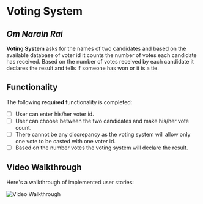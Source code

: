 # Voting System 

## *Om Narain Rai*

**Voting System** asks for the names of two candidates and based on the available database of voter id it counts the number of votes each candidate has received. Based on the number of votes received by each candidate it declares the result and tells if someone has won or it is a tie.

## Functionality 

The following **required** functionality is completed:

* [ ] User can enter his/her voter id.
* [ ] User can choose between the two candidates and make his/her vote count.
* [ ] There cannot be any discrepancy as the voting system will allow only one vote to be casted with one voter id.
* [ ] Based on the number votes the voting system will declare the result.

## Video Walkthrough

Here's a walkthrough of implemented user stories:

<img src='https://j.gifs.com/nRjY87.gif' title='Video Walkthrough' width='' alt='Video Walkthrough' />
